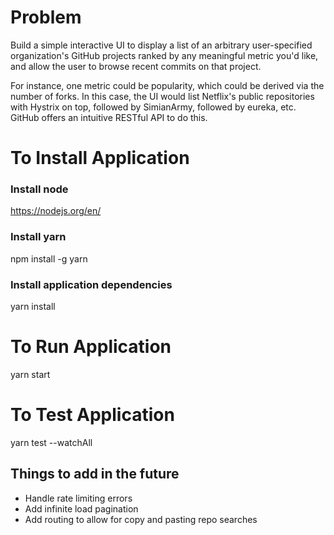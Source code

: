 # Problem
Build a simple interactive UI to display a list of an arbitrary user-specified organization's GitHub projects ranked by any meaningful metric you'd like, and allow the user to browse recent commits on that project. 

For instance, one metric could be popularity, which could be derived via the number of forks. In this case, the UI would list Netflix's public repositories with Hystrix on top, followed by SimianArmy, followed by eureka, etc. GitHub offers an intuitive RESTful API to do this.

# To Install Application
### Install node
https://nodejs.org/en/
### Install yarn
npm install -g yarn
### Install application dependencies
yarn install

# To Run Application
yarn start

# To Test Application
yarn test --watchAll

## Things to add in the future
- Handle rate limiting errors
- Add infinite load pagination
- Add routing to allow for copy and pasting repo searches

